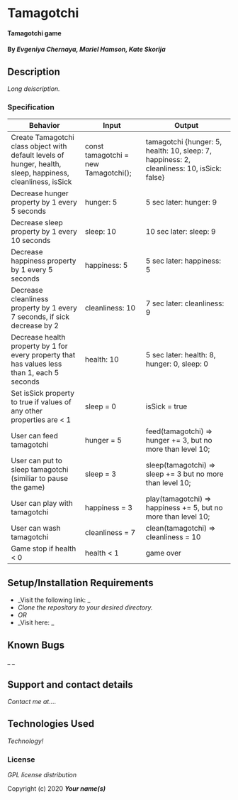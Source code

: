 # Tamagotchi

#### Tamagotchi game

#### By _**Evgeniya Chernaya, Mariel Hamson, Kate Skorija**_

## Description

_Long deiscription._

### Specification
| Behavior | Input | Output|
|----------|-------|-------|
| Create Tamagotchi class object with default levels of hunger, health, sleep, happiness, cleanliness, isSick | const tamagotchi = new Tamagotchi(); | tamagotchi {hunger: 5, health: 10, sleep: 7, happiness: 2, cleanliness: 10, isSick: false} |
| Decrease hunger property by 1 every 5 seconds | hunger: 5 | 5 sec later: hunger: 9 |
| Decrease sleep property by 1 every 10 seconds | sleep: 10 | 10 sec later: sleep: 9 |
| Decrease happiness property by 1 every 5 seconds | happiness: 5 | 5 sec later: happiness: 5 |
| Decrease cleanliness property by 1 every 7 seconds, if sick decrease by 2 | cleanliness: 10 | 7 sec later: cleanliness: 9 |
| Decrease health property by 1 for every property that has values less than 1, each 5 seconds | health: 10 | 5 sec later: health: 8, hunger: 0, sleep: 0 |
| Set isSick property to true if values of any other properties are < 1 | sleep = 0 | isSick = true |
| User can feed tamagotchi | hunger = 5 | feed(tamagotchi) => hunger += 3, but no more than level 10; |
| User can put to sleep tamagotchi (similiar to pause the game) | sleep = 3 | sleep(tamagotchi) => sleep += 3 but no more than level 10; |
| User can play with tamagotchi | happiness = 3 | play(tamagotchi) => happiness += 5, but no more than level 10;|
| User can wash tamagotchi | cleanliness = 7 | clean(tamagotchi) => cleanliness = 10 |
| Game stop if health < 0 | health < 1 | game over |

## Setup/Installation Requirements

* _Visit the following link: _
* _Clone the repository to your desired directory._
* _OR_
* _Visit here: _


## Known Bugs

_ _
## Support and contact details

_Contact me at...._

## Technologies Used

_Technology!_

### License

*GPL license distribution*

Copyright (c) 2020 **_Your name(s)_**